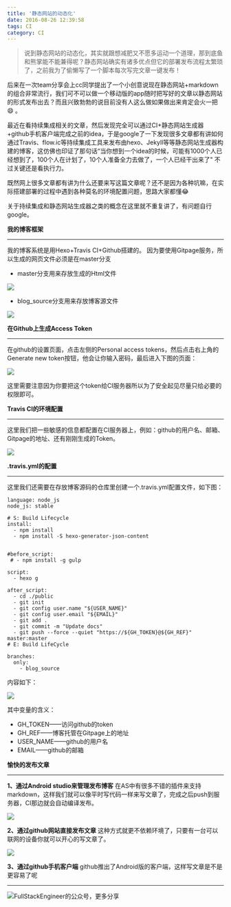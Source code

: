 ```yaml
---
title: '静态网站的动态化'
date: 2016-08-26 12:39:58
tags: CI
category: CI
---
```

>说到静态网站的动态化，其实就跟想减肥又不愿多运动一个道理，那到底鱼和熊掌能不能兼得呢？静态网站确实有诸多优点但它的部署发布流程太繁琐了，之前我为了偷懒写了一个脚本每次写完文章一键发布！

后来在一次team分享会上cc同学提出了一个小创意说现在静态网站+markdown的组合非常流行，我们可不可以做一个移动版的app随时把写好的文章以静态网站的形式发布出去？而且兴致勃勃的说目前没有人这么做如果做出来肯定会火一把😄 。

最近在看持续集成相关的文章，然后发现完全可以通过CI+静态网站生成器+github手机客户端完成之前的idea，于是google了一下发现很多文章都有讲如何通过Travis、flow.ic等持续集成工具来发布由hexo、Jekyll等等静态网站生成器构建的博客，这仿佛也印证了那句话“当你想到一个idea的时候，可能有1000个人已经想到了，100个人在计划了，10个人准备全力去做了，一个人已经干出来了" 不过关键还是看执行力。

既然网上很多文章都有讲为什么还要来写这篇文章呢？还不是因为各种坑嘛，在实际搭建部署的过程中遇到各种莫名的环境配置问题，思路大家都懂😂

关于持续集成和静态网站生成器之类的概念在这里就不重复讲了，有问题自行google。

**我的博客框架**
***
我的博客系统是用Hexo+Travis CI+Github搭建的。
因为要使用Gitpage服务，所以生成的网页文件必须是在master分支

* master分支用来存放生成的Html文件

![](https://github.com/logan62334/ImageArchive/raw/master/Android/23.png)

* blog_source分支用来存放博客源文件

![](https://github.com/logan62334/ImageArchive/raw/master/Android/24.png)

**在Github上生成Access Token**
***
在github的设置页面，点击左侧的Personal access tokens，然后点击右上角的Generate new token按钮，他会让你输入密码，最后进入下图的页面：

![](https://github.com/logan62334/ImageArchive/raw/master/Android/25.png)

这里需要注意因为你要把这个token给CI服务器所以为了安全起见尽量只给必要的权限即可。

**Travis CI的环境配置**
***
这里我们把一些敏感的信息都配置在CI服务器上，例如：github的用户名、邮箱、Gitpage的地址、还有刚刚生成的Token。

![](https://github.com/logan62334/ImageArchive/raw/master/Android/26.png)

**.travis.yml的配置**
***
这里我们还需要在存放博客源码的仓库里创建一个.travis.yml配置文件，如下图：

```
language: node_js
node_js: stable

# S: Build Lifecycle
install:
  - npm install
  - npm install -S hexo-generator-json-content


#before_script:
 # - npm install -g gulp

script:
  - hexo g

after_script:
  - cd ./public
  - git init
  - git config user.name "${USER_NAME}"
  - git config user.email "${EMAIL}"
  - git add .
  - git commit -m "Update docs"
  - git push --force --quiet "https://${GH_TOKEN}@${GH_REF}" master:master
# E: Build LifeCycle

branches:
  only:
    - blog_source
```

内容如下：

![](https://github.com/logan62334/ImageArchive/raw/master/Android/28.png)

其中变量的含义：
* GH_TOKEN——访问github的token
* GH_REF——博客托管在Gitpage上的地址
* USER_NAME——github的用户名
* EMAIL——github的邮箱

**愉快的发布文章**
***
**1、通过Android studio来管理发布博客**
在AS中有很多不错的插件来支持markdown，这样我们就可以像平时写代码一样来写文章了，完成之后push到服务器，CI那边就会自动编译发布。

![](https://github.com/logan62334/ImageArchive/raw/master/Android/29.png)

**2、通过github网站直接发布文章**
这种方式就更不依赖环境了，只要有一台可以联网的设备你就可以开心的写文章了。

![](https://github.com/logan62334/ImageArchive/raw/master/Android/30.png)

**3、通过github手机客户端**
github推出了Android版的客户端，这样写文章是不是更容易了呢
***

![FullStackEngineer的公众号，更多分享](https://github.com/logan62334/ImageArchive/raw/master/weixin/weixin.jpg)
